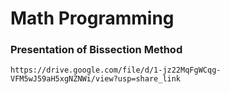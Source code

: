 # Math Programming

### Presentation of Bissection Method
	https://drive.google.com/file/d/1-jz22MqFgWCqg-VFM5wJ59aH5xgNZNWi/view?usp=share_link
